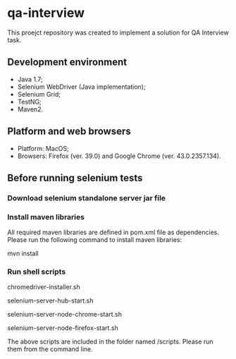# qa-interview
This proejct repository was created to implement a solution for QA Interview task.

## Development environment
* Java 1.7;
* Selenium WebDriver (Java implementation);
* Selenium Grid;
* TestNG;
* Maven2.

## Platform and web browsers
* Platform: MacOS;
* Browsers: Firefox (ver. 39.0) and Google Chrome (ver. 43.0.2357.134).

## Before running selenium tests
### Download selenium standalone server jar file
### Install maven libraries
All required maven libraries are defined in pom.xml file as dependencies.
Please run the following command to install maven libraries:

mvn install

### Run shell scripts
chromedriver-installer.sh

selenium-server-hub-start.sh

selenium-server-node-chrome-start.sh

selenium-server-node-firefox-start.sh

The above scripts are included in the folder named /scripts.
Please run them from the command line.

